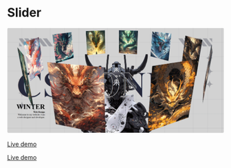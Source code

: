 # Slider

![Review](./images/slider.png)

[Live demo](https://l-n-slider-css.netlify.app/)

[Live demo](https://lenam-winter.github.io/css-/)


